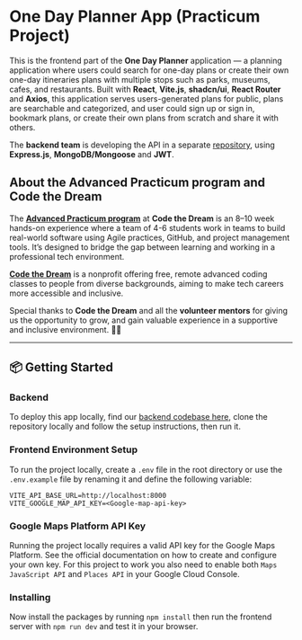 # One Day Planner App (Practicum Project)

This is the frontend part of the **One Day Planner** application — a planning application where users could search for one-day plans or create their own one-day itineraries plans with multiple stops such as parks, museums, cafes, and restaurants. Built with **React**, **Vite.js**, **shadcn/ui**, **React Router** and **Axios**, this application serves users-generated plans for public, plans are searchable and categorized, and user could sign up or sign in, bookmark plans, or create their own plans from scratch and share it with others.

The **backend team** is developing the API in a separate [repository](https://github.com/Code-the-Dream-School/ii-practicum-team-5-back), using **Express.js**, **MongoDB/Mongoose** and **JWT**.

## About the Advanced Practicum program and Code the Dream

The **[Advanced Practicum program](https://codethedream.org/classes/practicum/)** at **Code the Dream** is an 8–10 week hands-on experience where a team of 4-6 students work in teams to build real-world software using Agile practices, GitHub, and project management tools. It’s designed to bridge the gap between learning and working in a professional tech environment.

**[Code the Dream](https://codethedream.org)** is a nonprofit offering free, remote advanced coding classes to people from diverse backgrounds, aiming to make tech careers more accessible and inclusive.

Special thanks to **Code the Dream** and all the **volunteer mentors** for giving us the opportunity to grow, and gain valuable experience in a supportive and inclusive environment. 🙏🏽

---

## 📦 Getting Started

### Backend

To deploy this app locally, find our [backend codebase here](https://github.com/Code-the-Dream-School/ii-practicum-team-5-back), clone the repository locally and follow the setup instructions, then run it.

### Frontend Environment Setup

To run the project locally, create a `.env` file in the root directory or use the `.env.example` file by renaming it and define the following variable:

```
VITE_API_BASE_URL=http://localhost:8000
VITE_GOOGLE_MAP_API_KEY=<Google-map-api-key>
```

### Google Maps Platform API Key

Running the project locally requires a valid API key for the Google Maps Platform. See the official documentation on how to create and configure your own key. For this project to work you also need to enable both `Maps JavaScript API` and `Places API` in your Google Cloud Console.

### Installing

Now install the packages by running `npm install` then run the frontend server with `npm run dev` and test it in your browser.
